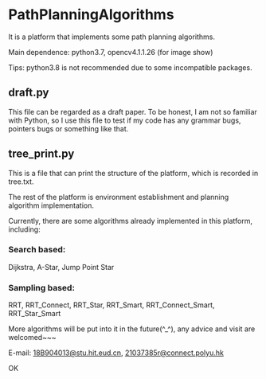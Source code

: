 # PathPlanningAlgorithms
It is a platform that implements some path planning algorithms.

Main dependence: python3.7, opencv4.1.1.26 (for image show) 

Tips: python3.8 is not recommended due to some incompatible packages.

## draft.py 
This file can be regarded as a draft paper. To be honest, I am not so familiar with Python, so I use this file to test if my code has any grammar bugs, pointers bugs or something like that.

## tree_print.py 
This is a file that can print the structure of the platform, which is recorded in tree.txt.

The rest of the platform is environment establishment and planning algorithm implementation.

Currently, there are some algorithms already implemented in this platform, including:

### Search based:
Dijkstra, A-Star, Jump Point Star

### Sampling based:
RRT, RRT_Connect, RRT_Star, RRT_Smart, RRT_Connect_Smart, RRT_Star_Smart

More algorithms will be put into it in the future(^_^), any advice and visit are welcomed~~~

E-mail: 18B904013@stu.hit.eud.cn, 21037385r@connect.polyu.hk

OK
